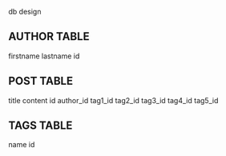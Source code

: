 db design

AUTHOR TABLE
---------------
firstname
lastname
id

POST TABLE
---------------
title
content
id
author_id
tag1_id
tag2_id
tag3_id
tag4_id
tag5_id

TAGS TABLE
---------------
name
id